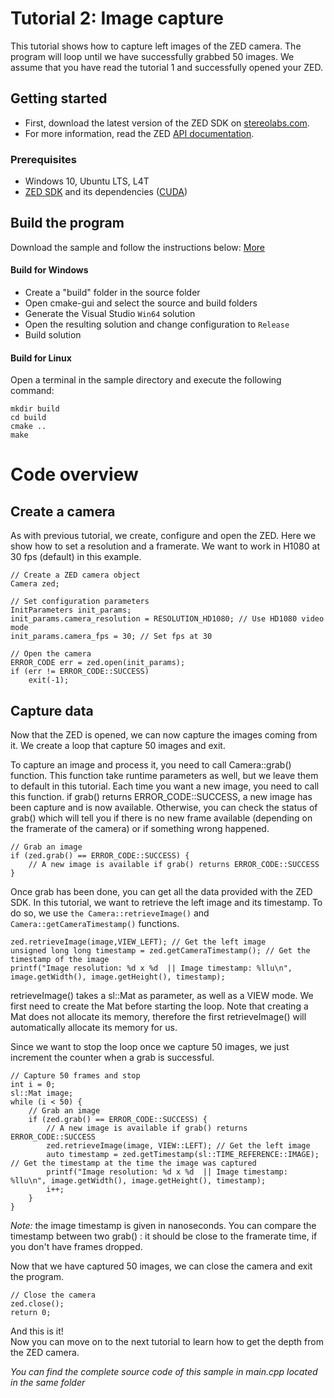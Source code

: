 # Tutorial 2: Image capture

This tutorial shows how to capture left images of the ZED camera. The program will loop until we have successfully grabbed 50 images.
We assume that you have read the tutorial 1 and successfully opened your ZED.

## Getting started

- First, download the latest version of the ZED SDK on [stereolabs.com](https://www.stereolabs.com).
- For more information, read the ZED [API documentation](https://www.stereolabs.com/developers/documentation/API/).

### Prerequisites

- Windows 10, Ubuntu LTS, L4T
- [ZED SDK](https://www.stereolabs.com/developers/) and its dependencies ([CUDA](https://developer.nvidia.com/cuda-downloads))

## Build the program

Download the sample and follow the instructions below: [More](https://www.stereolabs.com/docs/getting-started/application-development/)

#### Build for Windows

- Create a "build" folder in the source folder
- Open cmake-gui and select the source and build folders
- Generate the Visual Studio `Win64` solution
- Open the resulting solution and change configuration to `Release`
- Build solution

#### Build for Linux

Open a terminal in the sample directory and execute the following command:

    mkdir build
    cd build
    cmake ..
    make
	
# Code overview
## Create a camera

As with previous tutorial, we create, configure and open the ZED. Here we show how to set a resolution and a framerate. We want to work in H1080 at 30 fps (default) in this example.


```
// Create a ZED camera object
Camera zed;

// Set configuration parameters
InitParameters init_params;
init_params.camera_resolution = RESOLUTION_HD1080; // Use HD1080 video mode
init_params.camera_fps = 30; // Set fps at 30

// Open the camera
ERROR_CODE err = zed.open(init_params);
if (err != ERROR_CODE::SUCCESS)
    exit(-1);
```


## Capture data

Now that the ZED is opened, we can now capture the images coming from it.
We create a loop that capture 50 images and exit.

To capture an image and process it, you need to call Camera::grab() function. This function take runtime parameters as well, but we leave them to default in this tutorial.
Each time you want a new image, you need to call this function. if grab() returns ERROR_CODE::SUCCESS, a new image has been capture and is now available. Otherwise, you can check the status of grab() which will tell you if there is no new frame available (depending on the framerate of the camera) or if something wrong happened.

```
// Grab an image
if (zed.grab() == ERROR_CODE::SUCCESS) {
	// A new image is available if grab() returns ERROR_CODE::SUCCESS
}
```

Once grab has been done, you can get all the data provided with the ZED SDK. In this tutorial, we want to retrieve the left image and its timestamp. To do so, we use `the Camera::retrieveImage()` and `Camera::getCameraTimestamp()` functions.

```
zed.retrieveImage(image,VIEW_LEFT); // Get the left image
unsigned long long timestamp = zed.getCameraTimestamp(); // Get the timestamp of the image
printf("Image resolution: %d x %d  || Image timestamp: %llu\n", image.getWidth(), image.getHeight(), timestamp);
```

retrieveImage() takes a sl::Mat as parameter, as well as a VIEW mode. We first need to create the Mat before starting the loop. Note that creating a Mat does not allocate its memory, therefore the first retrieveImage() will automatically allocate its memory for us.

Since we want to stop the loop once we capture 50 images, we just increment the counter when a grab is successful.

```
// Capture 50 frames and stop
int i = 0;
sl::Mat image;
while (i < 50) {
    // Grab an image
    if (zed.grab() == ERROR_CODE::SUCCESS) {
        // A new image is available if grab() returns ERROR_CODE::SUCCESS
        zed.retrieveImage(image, VIEW::LEFT); // Get the left image
        auto timestamp = zed.getTimestamp(sl::TIME_REFERENCE::IMAGE); // Get the timestamp at the time the image was captured
        printf("Image resolution: %d x %d  || Image timestamp: %llu\n", image.getWidth(), image.getHeight(), timestamp);
        i++;
    }
}
```
<i>Note:</i> the image timestamp is given in nanoseconds. You can compare the timestamp between two grab() : it should be close to the framerate time, if you don't have frames dropped.

Now that we have captured 50 images, we can close the camera and exit the program.

```
// Close the camera
zed.close();
return 0;
```

And this is it!<br/>
Now you can move on to the next tutorial to learn how to get the depth from the ZED camera.


*You can find the complete source code of this sample in main.cpp located in the same folder*

